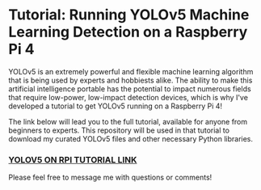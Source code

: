 # Tutorial: Running YOLOv5 Machine Learning Detection on a Raspberry Pi 4
YOLOv5 is an extremely powerful and flexible machine learning algorithm that is being used by experts and hobbiests alike. The ability to make this artificial intelligence portable has the potential to impact numerous fields that require low-power, low-impact detection devices, which is why I've developed a tutorial to get YOLOv5 running on a Raspberry Pi 4!

The link below will lead you to the full tutorial, available for anyone from beginners to experts. This repository will be used in that tutorial to download my curated YOLOv5 files and other necessary Python libraries.

### [YOLOV5 ON RPI TUTORIAL LINK](medium.com)

Please feel free to message me with questions or comments!
